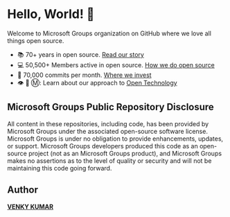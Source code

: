# Hello, World! :wave:

Welcome to Microsoft Groups organization on GitHub where we love all things open source.

* :books: 70+ years in open source. [Read our story](https://opensource.microsoft.com/)
* :computer: 50,500+ Members active in open source. [How we do open source](https://opensource.microsoft.com/)
* :office: 70,000 commits per month. [Where we invest](https://opensource.microsoft.com/)
* 👁️ 🐝 Ⓜ️: Learn about our approach to [Open Technology](https://opensource.microsoft.com/)

## Microsoft Groups Public Repository Disclosure
All content in these repositories, including code, has been provided by Microsoft Groups under the associated open-source software license. Microsoft Groups is under no obligation to provide enhancements, updates, or support. Microsoft Groups developers produced this code as an open-source project (not as an Microsoft Groups product), and Microsoft Groups makes no assertions as to the level of quality or security and will not be maintaining this code going forward.

## Author
**[VENKY KUMAR](https://github.com/BoddepallyVenkatesh06)**
